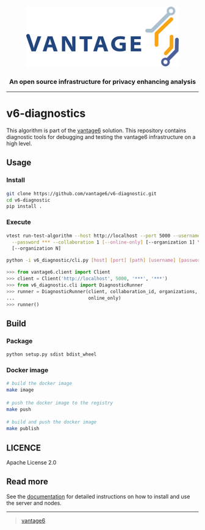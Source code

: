 <h1 align="center">
  <br>
  <a href="https://vantage6.ai"><img src="https://github.com/IKNL/guidelines/blob/master/resources/logos/vantage6.png?raw=true" alt="vantage6" width="400"></a>
</h1>

<h3 align=center> An open source infrastructure for privacy enhancing analysis</h3>

--------------------

# v6-diagnostics
This algorithm is part of the [vantage6](https://vantage6.ai) solution. This repository contains diagnostic tools for debugging and testing the vantage6 infrastructure on a high level.

## Usage
### Install
```bash
git clone https://github.com/vantage6/v6-diagnostic.git
cd v6-diagnostic
pip install .
```

### Execute
```bash
vtest run-test-algorithm --host http://localhost --port 5000 --username *** \
  --password *** --collaboration 1 [--online-only] [--organization 1] \
  [--organization N]
```

```bash
python -i v6_diagnostic/cli.py [host] [port] [path] [username] [password]
```

````python
>>> from vantage6.client import Client
>>> client = Client('http://localhost', 5000, '***', '***')
>>> from v6_diagnostic.cli import DiagnosticRunner
>>> runner = DiagnosticRunner(client, collaboration_id, organizations,
...                           online_only)
>>> runner()
````

## Build

### Package
```bash
python setup.py sdist bdist_wheel
```

### Docker image
```bash
# build the docker image
make image

# push the docker image to the registry
make push

# build and push the docker image
make publish
```

## LICENCE
Apache License 2.0

## Read more
See the [documentation](https://docs.vantage6.ai/) for detailed instructions on how to install and use the server and nodes.

------------------------------------
> [vantage6](https://vantage6.ai)
